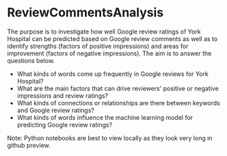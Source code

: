 # ReviewCommentsAnalysis

The purpose is to investigate how well Google review ratings of York Hospital can
be predicted based on Google review comments as well as to identify strengths (factors of
positive impressions) and areas for improvement (factors of negative impressions).
The aim is to answer the questions below.


- What kinds of words come up frequently in Google reviews for York Hospital?
- What are the main factors that can drive reviewers' positive or negative impressions and
review ratings?
- What kinds of connections or relationships are there between keywords and Google
review ratings?
- What kinds of words influence the machine learning model for predicting Google review
ratings?

Note: Python notebooks are best to view locally as they look very long in github preview.
